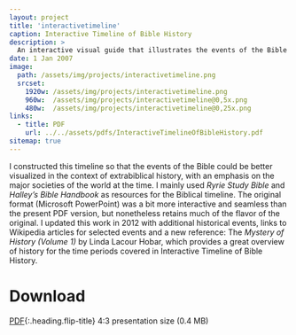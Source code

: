 ```yaml
---
layout: project
title: 'interactivetimeline'
caption: Interactive Timeline of Bible History
description: >
  An interactive visual guide that illustrates the events of the Bible in the context of extrabiblical history, with an emphasis on the major societies of the world at the time. Click on the link above to download the PDF version, which has hyperlinks to the Wikipedia entries for the historical events described in the guide.
date: 1 Jan 2007
image: 
  path: /assets/img/projects/interactivetimeline.png
  srcset: 
    1920w: /assets/img/projects/interactivetimeline.png
    960w:  /assets/img/projects/interactivetimeline@0,5x.png
    480w:  /assets/img/projects/interactivetimeline@0,25x.png
links:
  - title: PDF
    url: ../../assets/pdfs/InteractiveTimelineOfBibleHistory.pdf
sitemap: true
---
```


I constructed this timeline so that the events of the Bible could be better visualized in the context of extrabiblical history, with an emphasis on the major societies of the world at the time. I mainly used *Ryrie Study Bible* and *Halley’s Bible Handbook* as resources for the Biblical timeline. The original format (Microsoft PowerPoint) was a bit more interactive and seamless than the present PDF version, but nonetheless retains much of the flavor of the original. I updated this work in 2012 with additional historical events, links to Wikipedia articles for selected events and a new reference: The *Mystery of History (Volume 1)* by Linda Lacour Hobar, which provides a great overview of history for the time periods covered in Interactive Timeline of Bible History.

# Download
[PDF](../assets/pdfs/InteractiveTimelineOfBibleHistory.pdf){:.heading.flip-title} <span class="icon-file-pdf"></span> 4:3 presentation size (0.4 MB)